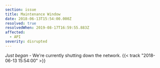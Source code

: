 ```yaml
---
section: issue
title: Maintenance Window
date: 2018-06-13T15:54:00.000Z
resolved: true
resolvedWhen: 2019-08-17T16:59:55.883Z
affected:
  - API
severity: disrupted
---
```


*Just began* - We're currently shutting down the network. {{< track "2018-06-13 15:54:00" >}}
